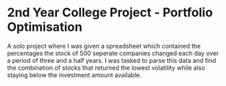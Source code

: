 # 2nd Year College Project - Portfolio Optimisation
A solo project where I was given a spreadsheet which contained the percentages the stock of 500 seperate companies changed each day over a period of three and a half years. I was tasked to parse this data and find the combination of stocks that returned the lowest volatility while also staying below the investment amount available.
